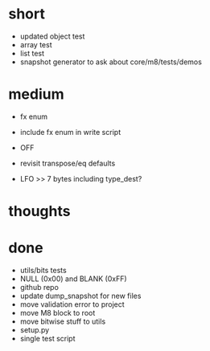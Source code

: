 # short

- updated object test
- array test 
- list test
- snapshot generator to ask about core/m8/tests/demos

# medium

- fx enum
- include fx enum in write script

- OFF
- revisit transpose/eq defaults
- LFO >> 7 bytes including type_dest?

# thoughts

# done

- utils/bits tests
- NULL (0x00) and BLANK (0xFF)
- github repo
- update dump_snapshot for new files
- move validation error to project
- move M8 block to root
- move bitwise stuff to utils
- setup.py
- single test script


